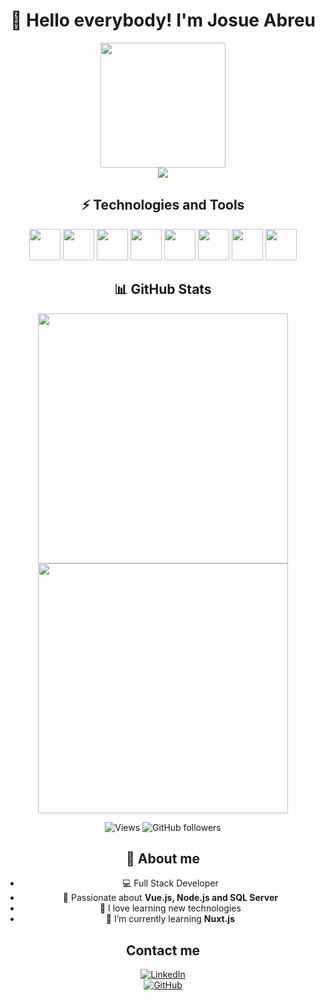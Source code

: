 <h1 align="center"> 👋 Hello everybody! I'm Josue Abreu</h1>

<div align="center">
  <img src="https://media.giphy.com/media/SHjOSDkKZ18qOHA5B5/giphy.gif?cid=790b7611urtba5mhcwy8crf3ucplvkv2ypzjns4vgtbkv8jm&ep=v1_stickers_search&rid=giphy.gif&ct=s" width="200">

<div align="center">
    <a href="https://portfolio-v2-nu-woad.vercel.app" target="_blank">
    <img src="https://img.shields.io/badge/🚀%20Visit%20My%20Portfolio-FF5733?style=for-the-badge&logo=Firefox&logoColor=white">
  </a>
</div>

<h2 align="center">⚡ Technologies and Tools</h2>

  <div>
    <img src="https://cdn.jsdelivr.net/gh/devicons/devicon/icons/javascript/javascript-original.svg" height="50"/>
    <img src="https://cdn.jsdelivr.net/gh/devicons/devicon/icons/typescript/typescript-original.svg" height="50"/>
    <img src="https://cdn.jsdelivr.net/gh/devicons/devicon/icons/vuejs/vuejs-original.svg" height="50"/>
    <img src="https://cdn.jsdelivr.net/gh/devicons/devicon/icons/nodejs/nodejs-original.svg" height="50"/>
    <img src="https://cdn.jsdelivr.net/gh/devicons/devicon@latest/icons/microsoftsqlserver/microsoftsqlserver-plain-wordmark.svg" height="50"/>
    <img src="https://cdn.jsdelivr.net/gh/devicons/devicon@latest/icons/mongodb/mongodb-original-wordmark.svg" height="50"/>
    <img src="https://cdn.jsdelivr.net/gh/devicons/devicon@latest/icons/react/react-original-wordmark.svg" height="50"/>
    <img src="https://cdn.jsdelivr.net/gh/devicons/devicon@latest/icons/nuxtjs/nuxtjs-original-wordmark.svg"  height="50"/>

  </div>

<h2 align="center">📊 GitHub Stats</h2>

  <div align="center">
    <img src="https://github-readme-stats.vercel.app/api?username=JossAbreu&theme=dark&show_icons=true" width="400">
    <img src="https://github-readme-streak-stats.herokuapp.com?user=JossAbreu&theme=dark&hide_border=true" width="400">
  </div>

![Views](https://komarev.com/ghpvc/?username=JossAbreu&label=Views&color=blue&style=plastic)
![GitHub followers](https://img.shields.io/github/followers/JossAbreu?style=social)

 <h2 align="center">📌 About me</h2>

- 💻 Full Stack Developer
- 🚀 Passionate about **Vue.js, Node.js and SQL Server**
- 🎯 I love learning new technologies
- 🌱 I’m currently learning **Nuxt.js**

<h2 align="center">Contact me</h2>

[![LinkedIn](https://img.shields.io/badge/LinkedIn-Perfil-blue?style=for-the-badge&logo=linkedin)](https://www.linkedin.com/in/josue-alexander-abreu-de-la-rosa-818591186/)  
 [![GitHub](https://img.shields.io/badge/GitHub-Perfil-black?style=for-the-badge&logo=github)](https://github.com/JossAbreu)

</div>
